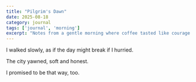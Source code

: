 ```yaml
---
title: "Pilgrim's Dawn"
date: 2025-08-18
category: journal
tags: ['journal', 'morning']
excerpt: "Notes from a gentle morning where coffee tasted like courage."
---
```


I walked slowly, as if the day might break if I hurried.

The city yawned, soft and honest.

I promised to be that way, too.